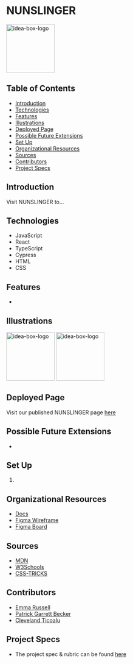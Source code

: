 # NUNSLINGER

<img width="127" alt="idea-box-logo" src="https://user-images.githubusercontent.com/96998327/191158895-2a5e85fb-1516-415e-b328-a25ca15f6b3f.png">


## Table of Contents
  - [Introduction](#introduction)
  - [Technologies](#technologies)
  - [Features](#features)
  - [Illustrations](#illustrations)
  - [Deployed Page](#deployed-page)
  - [Possible Future Extensions](#possible-future-extensions)
  - [Set Up](#set-up)
  - [Organizational Resources](#organizational-resources)
  - [Sources](#sources)
  - [Contributors](#contributors)
  - [Project Specs](#project-specs)

## Introduction

  Visit NUNSLINGER to...

## Technologies
  - JavaScript
  - React
  - TypeScript
  - Cypress
  - HTML
  - CSS

## Features
   - 

## Illustrations

<img width="127" alt="idea-box-logo" src="https://user-images.githubusercontent.com/96998327/191156779-0af5ef10-5953-48f2-9c86-f13d0fd0ad1f.png">
<img width="127" alt="idea-box-logo" src="https://user-images.githubusercontent.com/96998327/191158713-c593685f-70fc-40d6-b365-5a03069d2ab0.png">

## Deployed Page

Visit our published NUNSLINGER page [here]()

## Possible Future Extensions

  - 

## Set Up

1. 

## Organizational Resources
- [Docs](https://docs.google.com/document/d/1ejd72VJvz1fBGo9zb4sQglaZmy-ikIijC0kNotdj_ZA/edit)
- [Figma Wireframe](https://www.figma.com/file/TEV32FeowrMJRpjK7yFxr5/NUNSlinger?node-id=0%3A1)
- [Figma Board](https://www.figma.com/file/WlVG75cGsY5loJeXPS54LR/NUNSlinger-Component-Map?node-id=0%3A1)

## Sources
  - [MDN](http://developer.mozilla.org/en-US/)
  - [W3Schools](https://www.w3schools.com/)
  - [CSS-TRICKS](https://css-tricks.com/)

## Contributors
  - [Emma Russell](https://github.com/nairnairnair)
  - [Patrick Garrett Becker](https://github.com/PatrickGBecker)
  - [Cleveland Ticoalu](https://gist.github.com/csmucker83)

## Project Specs
  - The project spec & rubric can be found [here](https://frontend.turing.edu/projects/module-1/ideabox-group.html)
